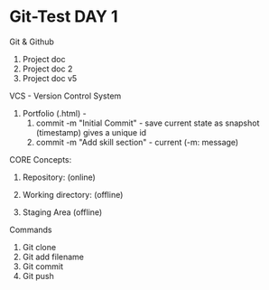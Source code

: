 # Git-Test DAY 1
Git & Github
1.	Project doc
2.	Project doc 2
3.	Project doc v5

VCS - Version Control System

1. Portfolio (.html) - 
    1. commit -m "Initial Commit" - save current state as snapshot (timestamp) gives a unique id
    2. commit -m "Add skill section" - current  (-m: message)


CORE Concepts:

1. Repository: (online)

2. Working directory: (offline)
    
3. Staging Area (offline)


Commands
1.	Git clone
2.	Git add filename
3.	Git commit
4.	Git push

